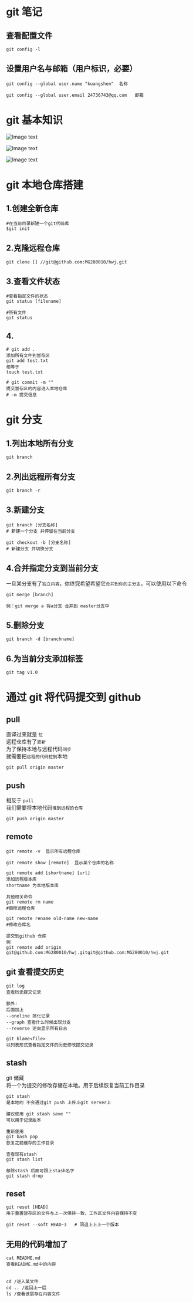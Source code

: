 # git 笔记

## 查看配置文件

```
git config -l
```

## 设置用户名与邮箱（用户标识，必要）

```
git config --global user.name "kuangshen"  名称

git config --global user.email 24736743@qq.com   邮箱
```

# git 基本知识

![Image text](img/640.png)

![Image text](img/card.png)

![Image text](img/Git-push-command.jpeg)

# git 本地仓库搭建

## 1.创建全新仓库

```
#在当前目录新建一个git代码库
$git init
```

## 2.克隆远程仓库

```
git clone [] //git@github.com:MG280010/hwj.git
```

## 3.查看文件状态

```
#查看指定文件的状态
git status [filename]

#所有文件
git status
```

## 4.

```
# git add .
添加所有文件到暂存区
git add test.txt
相等于
touch test.txt

# git commit -m ""
提交暂存区的内容进入本地仓库
# -m 提交信息
```

# git 分支

## 1.列出本地所有分支

```
git branch
```

## 2.列出远程所有分支

```
git branch -r
```

## 3.新建分支

```
git branch [分支名称]
# 新建一个分支 并停留在当前分支

git checkout -b [分支名称]
# 新建分支 并切换分支
```

## 4.合并指定分支到当前分支

一旦某分支有了`独立内容`，你终究希望希望它`合并到你的主分支`，可以使用以下命令

```
git merge [branch]

例：git merge a 将a分支 合并到 master分支中
```

## 5.删除分支

```
git branch -d [branchname]
```

## 6.为当前分支添加标签

```
git tag v1.0
```

# 通过 git 将代码提交到 github

## pull

直译过来就是 `拉`  
远程仓库有了`更新  `  
为了保持本地与远程代码`同步 `  
就需要把`远程的代码拉到`本地

```
git pull origin master
```

## push

相反于 `pull`  
我们需要将本地代码`推到远程的仓库`

```
git push origin master
```

## remote

```
git remote -v  显示所有远程仓库

git remote show [remote]  显示某个仓库的名称

git remote add [shortname] [url]
添加远程版本库
shortname 为本地版本库

其他相关命令
git remote rm name
#删除远程仓库

git remote rename old-name new-name
#修改仓库名
```

```
提交到github 仓库
例
git remote add origin git@github.com:MG280010/hwj.gitgit@github.com:MG280010/hwj.git
```

## git 查看提交历史

```
git log
查看历史提交记录

额外:
后面加上
--oneline 简化记录
--graph 查看什么时候出现分支
--reverse 逆向显示所有日志

git blame<file>
以列表形式查看指定文件的历史修改提交记录
```

## stash

git 储藏  
将一个为提交的修改存储在本地。用于后续恢复当前工作目录

```
git stash
是本地的 不会通过git push 上传上git server上

建议使用 git stash save ""
可以用于记录版本

重新使用
git bash pop
恢复之前缓存的工作目录

查看现有stash
git stash list

移除stash 后面可跟上stash名字
git stash drop

```

## reset

```
git reset [HEAD]
用于重置暂存区的文件与上一次保持一致，工作区文件内容保持不变

git reset --soft HEAD~3   # 回退上上上一个版本

```

## 无用的代码增加了

```
cat README.md
查看README.md中的内容
```

##

```
cd /进入某文件
cd .. /返回上一层
ls /查看该层存在内容文件
```
